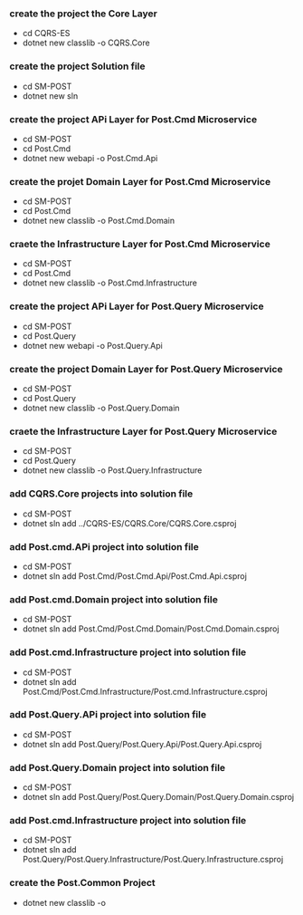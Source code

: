 ### create the project the Core Layer
- cd CQRS-ES
- dotnet new classlib -o CQRS.Core

### create the project Solution file
- cd SM-POST
- dotnet new sln

### create the project APi Layer for Post.Cmd Microservice
- cd SM-POST
- cd Post.Cmd
- dotnet new webapi -o Post.Cmd.Api

### create the projet Domain Layer for Post.Cmd Microservice
- cd SM-POST
- cd Post.Cmd
- dotnet new classlib -o Post.Cmd.Domain

### craete the Infrastructure Layer for Post.Cmd Microservice
- cd SM-POST
- cd Post.Cmd
- dotnet new classlib -o Post.Cmd.Infrastructure


### create the project APi Layer for Post.Query Microservice
- cd SM-POST
- cd Post.Query
- dotnet new webapi -o Post.Query.Api

### create the project Domain Layer for Post.Query Microservice
- cd SM-POST
- cd Post.Query
- dotnet new classlib -o Post.Query.Domain

### craete the Infrastructure Layer for Post.Query Microservice
- cd SM-POST
- cd Post.Query
- dotnet new classlib -o Post.Query.Infrastructure

### add CQRS.Core projects into solution file
- cd SM-POST
- dotnet sln add ../CQRS-ES/CQRS.Core/CQRS.Core.csproj

### add Post.cmd.APi project into solution file
- cd SM-POST
- dotnet sln add Post.Cmd/Post.Cmd.Api/Post.Cmd.Api.csproj

### add Post.cmd.Domain project into solution file
- cd SM-POST
- dotnet sln add Post.Cmd/Post.Cmd.Domain/Post.Cmd.Domain.csproj

### add Post.cmd.Infrastructure project into solution file
- cd SM-POST
- dotnet sln add Post.Cmd/Post.Cmd.Infrastructure/Post.cmd.Infrastructure.csproj

### add Post.Query.APi project into solution file
- cd SM-POST
- dotnet sln add Post.Query/Post.Query.Api/Post.Query.Api.csproj

### add Post.Query.Domain project into solution file
- cd SM-POST
- dotnet sln add Post.Query/Post.Query.Domain/Post.Query.Domain.csproj

### add Post.cmd.Infrastructure project into solution file
- cd SM-POST
- dotnet sln add Post.Query/Post.Query.Infrastructure/Post.Query.Infrastructure.csproj

### create the Post.Common Project
- dotnet new classlib -o
